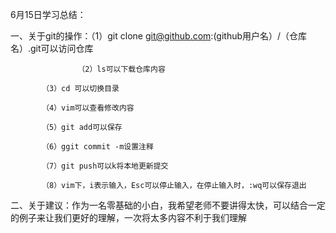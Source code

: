 
6月15日学习总结：  


一、关于git的操作：（1）git clone git@github.com:(github用户名）/（仓库名）.git可以访问仓库  

                   （2）ls可以下载仓库内容  

		   （3）cd 可以切换目录  

		   （4）vim可以查看修改内容  

		   （5）git add可以保存  

		   （6）ggit commit -m设置注释  

		   （7）git push可以k将本地更新提交  

		   （8）vim下，i表示输入，Esc可以停止输入，在停止输入时，:wq可以保存退出  

二、关于建议：作为一名零基础的小白，我希望老师不要讲得太快，可以结合一定的例子来让我们更好的理解，一次将太多内容不利于我们理解  


